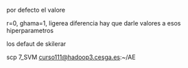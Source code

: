 por defecto el valore

r=0, ghama=1, ligerea diferencia hay que darle valores a esos hiperparametros

los defaut de skilerar 



scp 7_SVM  curso111@hadoop3.cesga.es:~/AE
